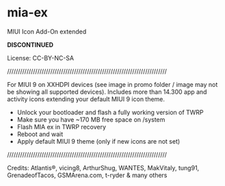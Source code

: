 # mia-ex
MIUI Icon Add-On extended

**DISCONTINUED**

License: CC-BY-NC-SA

//////////////////////////////////////////////////////////////////////////

For MIUI 9 on XXHDPI devices (see image in promo folder / image may not be showing all supported devices). 
Includes more than 14.300 app and activity icons extending your default MIUI 9 icon theme.

- Unlock your bootloader and flash a fully working version of TWRP
- Make sure you have ~170 MB free space on /system
- Flash MIA ex in TWRP recovery
- Reboot and wait
- Apply default MIUI 9 theme (only if new icons are not set)

//////////////////////////////////////////////////////////////////////////

Credits: Atlantis®, vicing8, ArthurShug, WANTES, MakVitaly, tung91, GrenadeofTacos, GSMArena.com, t-ryder & many others
